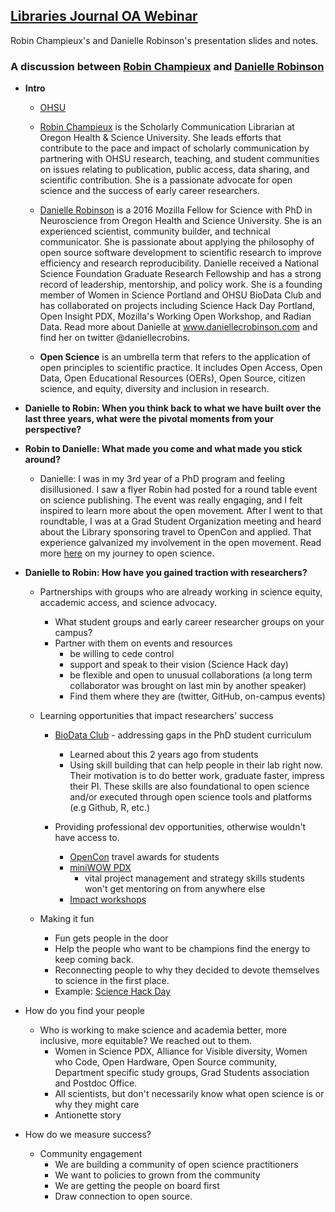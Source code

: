 ## [Libraries Journal OA Webinar](https://event.on24.com/eventRegistration/EventLobbyServlet?target=reg20.jsp&partnerref=LJWebOA170425&eventid=1400196&sessionid=1&key=D711502B208584A576A07150F31970BF&regTag=&sourcepage=register)
Robin Champieux's and Danielle Robinson's presentation slides and notes.  

### A discussion between [Robin Champieux](https://twitter.com/rchampieux) and [Danielle Robinson](https://twitter.com/daniellecrobins)

* **Intro**
    * [OHSU](https://twitter.com/@OHSUNews)
    
    * [Robin Champieux](https://twitter.com/rchampieux) is the Scholarly Communication Librarian at Oregon Health & Science University.  She leads efforts that contribute to the pace and impact of scholarly communication by partnering with OHSU research, teaching, and student communities on issues relating to publication, public access, data sharing, and scientific contribution.  She is a passionate advocate for open science and the success of early career researchers.
    
    * [Danielle Robinson](https://twitter.com/daniellecrobins) is a 2016 Mozilla Fellow for Science with PhD in Neuroscience from Oregon Health and Science University. She is an experienced scientist, community builder, and technical communicator. She is passionate about applying the philosophy of open source software development to scientific research to improve efficiency and research reproducibility. Danielle received a National Science Foundation Graduate Research Fellowship and has a strong record of leadership, mentorship, and policy work. She is a founding member of Women in Science Portland and OHSU BioData Club and has collaborated on projects including Science Hack Day Portland, Open Insight PDX, Mozilla's Working Open Workshop, and Radian Data. Read more about Danielle at www.daniellecrobinson.com and find her on twitter @daniellecrobins.
    
    * **Open Science** is an umbrella term that refers to the application of open principles to scientific practice. It includes Open Access, Open Data, Open Educational Resources (OERs), Open Source, citizen science, and equity, diversity and inclusion in research. 

* **Danielle to Robin: When you think back to what we have built over the last three years, what were the pivotal moments from your perspective?**


* **Robin to Danielle: What made you come and what made you stick around?**
  - Danielle: I was in my 3rd year of a PhD program and feeling disillusioned. I saw a flyer Robin had posted for a round table event on science publishing. The event was really engaging, and I felt inspired to learn more about the open movement. After I went to that roundtable, I was at a Grad Student Organization meeting and heard about the Library sponsoring travel to OpenCon and applied. That experience galvanized my involvement in the open movement. Read more [here](https://science.mozilla.org/blog/opencon-an-unexpected-journey) on my journey to open science. 

* **Danielle to Robin: How have you gained traction with researchers?** 
    * Partnerships with groups who are already working in science equity, accademic access, and science advocacy.
        * What student groups and early career researcher groups on your campus?
        * Partner with them on events and resources
            * be willing to cede control
            * support and speak to their vision (Science Hack day)
            * be flexible and open to unusual collaborations (a long term collaborator was brought on last min by another speaker)
            * Find them where they are (twitter, GitHub, on-campus events)
            
    * Learning opportunities that impact researchers' success 
        * [BioData Club](https://biodata-club.github.io/) - addressing gaps in the PhD student curriculum
            * Learned about this 2 years ago from students
            * Using skill building that can help people in their lab right now. Their motivation is to do better work, graduate faster, impress their PI.  These skills are also foundational to open science and/or executed through open science tools and platforms (e.g Github, R, etc.)
    
         * Providing professional dev opportunities, otherwise wouldn't have access to.
              * [OpenCon](http://www.opencon2017.org/) travel awards for students
              * [miniWOW PDX](https://daniellecrobinson.github.io/mini-wow-pdx/) 
                 * vital project management and strategy skills students won't get mentoring on from anywhere else
              * [Impact workshops](http://www.ohsu.edu/xd/education/library/services/Impact-Challenge-Workshops.cfm)
              
    * Making it fun 
        * Fun gets people in the door
        * Help the people who want to be champions find the energy to keep coming back.
        * Reconnecting people to why they decided to devote themselves to science in the first place.
        * Example:  [Science Hack Day](http://portland.sciencehackday.org/)


* How do you find your people
    * Who is working to make science and academia better, more inclusive, more equitable? We reached out to them. 
        * Women in Science PDX, Alliance for Visible diversity, Women who Code, Open Hardware, Open Source community, Department specific study groups, Grad Students association and Postdoc Office.
        * All scientists, but don't necessarily know what open science is or why they might care
        * Antionette story

* How do we measure success?
    * Community engagement
        * We are building a community of open science practitioners
        * We want to policies to grown from the community
        * We are getting the people on board first
        * Draw connection to open source.

